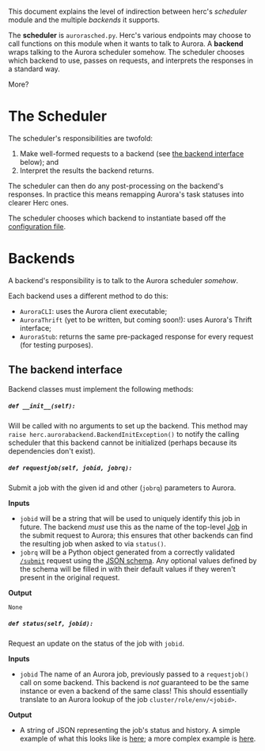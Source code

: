 This document explains the level of indirection between herc's *scheduler* module and the multiple *backends* it supports.

The **scheduler** is `aurorasched.py`. Herc's various endpoints may choose to call functions on this module when it wants to talk to Aurora. A **backend** wraps talking to the Aurora scheduler somehow. The scheduler chooses which backend to use, passes on requests, and interprets the responses in a standard way.

More?

# The Scheduler

The scheduler's responsibilities are twofold:

1. Make well-formed requests to a backend (see [the backend interface](#the-backend-interface) below); and
2. Interpret the results the backend returns.

The scheduler can then do any post-processing on the backend's responses. In practice this means remapping Aurora's task statuses into clearer Herc ones.

The scheduler chooses which backend to instantiate based off the [configuration file](Configuration.md).

# Backends

A backend's responsibility is to talk to the Aurora scheduler *somehow*.

Each backend uses a different method to do this:

* `AuroraCLI`: uses the Aurora client executable;
* `AuroraThrift` (yet to be written, but coming soon!): uses Aurora's Thrift interface;
* `AuroraStub`: returns the same pre-packaged response for every request (for testing purposes). 

## The backend interface

Backend classes must implement the following methods:

##### `def __init__(self):`

Will be called with no arguments to set up the backend. This method may `raise herc.aurorabackend.BackendInitException()` to notify the calling scheduler that this backend cannot be initialized (perhaps because its dependencies don't exist).

##### `def requestjob(self, jobid, jobrq):`

Submit a job with the given id and other (`jobrq`) parameters to Aurora.

**Inputs**

* `jobid` will be a string that will be used to uniquely identify this job in future. The backend *must* use this as the name of the top-level [Job](http://aurora.incubator.apache.org/documentation/latest/configuration-reference/#job-schema) in the submit request to Aurora; this ensures that other backends can find the resulting job when asked to via `status()`.
* `jobrq` will be a Python object generated from a correctly validated [`/submit`](API.md#post-submit) request using the [JSON schema](../data/schemas/jobsubmit.json). Any optional values defined by the schema will be filled in with their default values if they weren't present in the original request.

**Output**

`None`

##### `def status(self, jobid):`

Request an update on the status of the job with `jobid`.

**Inputs**

* `jobid` The name of an Aurora job, previously passed to a `requestjob()` call on some backend. This backend is *not* guaranteed to be the same instance or even a backend of the same class\! This should essentially translate to an Aurora lookup of the job `cluster/role/env/<jobid>`.

**Output**

* A string of JSON representing the job's status and history. A simple example of what this looks like is 
[here](../data/stub_aurora_jobstatus.json); a more complex example is [here](../data/example_aurora_jobstatus.json). 
